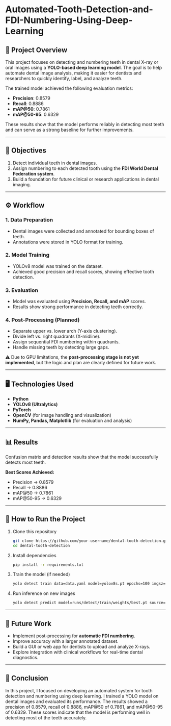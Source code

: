 # Automated-Tooth-Detection-and-FDI-Numbering-Using-Deep-Learning

## 📌 Project Overview

This project focuses on detecting and numbering teeth in dental X-ray or oral images using a **YOLO-based deep learning model**.
The goal is to help automate dental image analysis, making it easier for dentists and researchers to quickly identify, label, and analyze teeth.

The trained model achieved the following evaluation metrics:

* **Precision**: 0.8579
* **Recall**: 0.8886
* **mAP\@50**: 0.7861
* **mAP\@50-95**: 0.6329

These results show that the model performs reliably in detecting most teeth and can serve as a strong baseline for further improvements.

---

## 🎯 Objectives

1. Detect individual teeth in dental images.
2. Assign numbering to each detected tooth using the **FDI World Dental Federation system**.
3. Build a foundation for future clinical or research applications in dental imaging.

---

## ⚙️ Workflow

### 1. Data Preparation

* Dental images were collected and annotated for bounding boxes of teeth.
* Annotations were stored in YOLO format for training.

### 2. Model Training

* YOLOv8 model was trained on the dataset.
* Achieved good precision and recall scores, showing effective tooth detection.

### 3. Evaluation

* Model was evaluated using **Precision, Recall, and mAP** scores.
* Results show strong performance in detecting teeth correctly.

### 4. Post-Processing (Planned)

* Separate upper vs. lower arch (Y-axis clustering).
* Divide left vs. right quadrants (X-midline).
* Assign sequential FDI numbering within quadrants.
* Handle missing teeth by detecting large gaps.

⚠️ Due to GPU limitations, the **post-processing stage is not yet implemented**, but the logic and plan are clearly defined for future work.

---

## 🖥️ Technologies Used

* **Python**
* **YOLOv8 (Ultralytics)**
* **PyTorch**
* **OpenCV** (for image handling and visualization)
* **NumPy, Pandas, Matplotlib** (for evaluation and analysis)

---

## 📊 Results

Confusion matrix and detection results show that the model successfully detects most teeth.

**Best Scores Achieved:**

* Precision → 0.8579
* Recall → 0.8886
* mAP\@50 → 0.7861
* mAP\@50-95 → 0.6329

---

## 🚀 How to Run the Project

1. Clone this repository

   ```bash
   git clone https://github.com/your-username/dental-tooth-detection.git
   cd dental-tooth-detection
   ```

2. Install dependencies

   ```bash
   pip install -r requirements.txt
   ```

3. Train the model (if needed)

   ```bash
   yolo detect train data=data.yaml model=yolov8s.pt epochs=100 imgsz=640
   ```

4. Run inference on new images

   ```bash
   yolo detect predict model=runs/detect/train/weights/best.pt source=your_test_images/
   ```

---

## 🔮 Future Work

* Implement post-processing for **automatic FDI numbering**.
* Improve accuracy with a larger annotated dataset.
* Build a GUI or web app for dentists to upload and analyze X-rays.
* Explore integration with clinical workflows for real-time dental diagnostics.

---

## 📌 Conclusion
In this project, I focused on developing an automated system for tooth detection and numbering using deep learning. I trained a YOLO model on dental images and evaluated its performance. The results showed a precision of 0.8579, recall of 0.8886, mAP@50 of 0.7861, and mAP@50-95 of 0.6329. These scores indicate that the model is performing well in detecting most of the teeth accurately.
